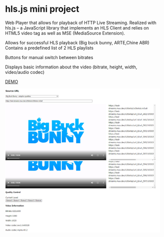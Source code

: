 # hls.js mini project
 Web Player that allows for playback of HTTP Live Streaming. Realized with hls.js – a JavaScript library that implements an HLS Client and relies on HTML5 video tag as well as MSE (MediaSource Extension). 

Allows for successful HLS playback 
(Big buck bunny, ARTE,Chine ABR) 
Contains a predefined list of 2 HLS playlists 

Buttons for manual switch between bitrates

Displays basic information about the video (bitrate, height, width, video/audio codec)

 
[DEMO](https://sho373.github.io/hls.js-miniproject/videos/)

![alt tag](example.jpg)
![alt tag](example2.jpg)
